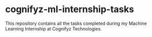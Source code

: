 # cognifyz-ml-internship-tasks
This repository contains all the tasks completed during my Machine Learning Internship at Cognifyz Technologies.
